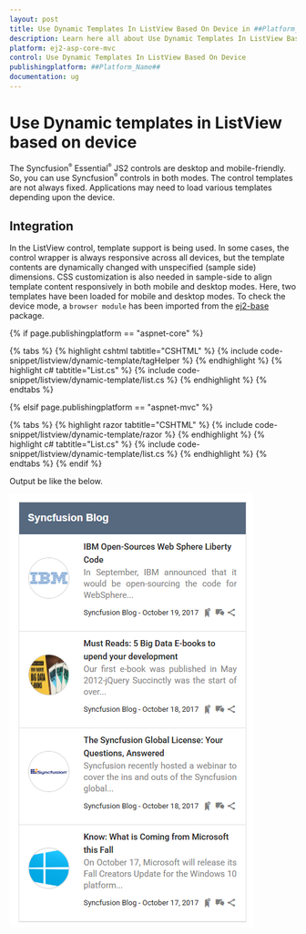 ```yaml
---
layout: post
title: Use Dynamic Templates In ListView Based On Device in ##Platform_Name## ListView Control | Syncfusion
description: Learn here all about Use Dynamic Templates In ListView Based On Device in Syncfusion ##Platform_Name## ListView control of syncfusion and more.
platform: ej2-asp-core-mvc
control: Use Dynamic Templates In ListView Based On Device
publishingplatform: ##Platform_Name##
documentation: ug
---
```


# Use Dynamic templates in ListView based on device

The Syncfusion<sup style="font-size:70%">&reg;</sup> Essential<sup style="font-size:70%">&reg;</sup> JS2 controls are desktop and mobile-friendly. So, you can use Syncfusion<sup style="font-size:70%">&reg;</sup> controls in both modes. The control templates are not always fixed. Applications may need to load various templates depending upon the device.

## Integration

In the ListView control, template support is being used. In some cases, the control wrapper is always responsive across all devices, but the template contents are dynamically changed with unspecified (sample side) dimensions. CSS customization is also needed in sample-side to align template content responsively in both mobile and desktop modes. Here, two templates have been loaded for mobile and desktop modes. To check the device mode, a `browser module` has been imported from the [ej2-base](https://ej2.syncfusion.com/documentation/api/base/overview/) package.

{% if page.publishingplatform == "aspnet-core" %}

{% tabs %}
{% highlight cshtml tabtitle="CSHTML" %}
{% include code-snippet/listview/dynamic-template/tagHelper %}
{% endhighlight %}
{% highlight c# tabtitle="List.cs" %}
{% include code-snippet/listview/dynamic-template/list.cs %}
{% endhighlight %}
{% endtabs %}

{% elsif page.publishingplatform == "aspnet-mvc" %}

{% tabs %}
{% highlight razor tabtitle="CSHTML" %}
{% include code-snippet/listview/dynamic-template/razor %}
{% endhighlight %}
{% highlight c# tabtitle="List.cs" %}
{% include code-snippet/listview/dynamic-template/list.cs %}
{% endhighlight %}
{% endtabs %}
{% endif %}

Output be like the below.

![ListView - Dynamic Template](../images/dynamic-template.png)